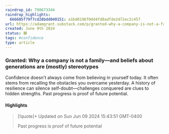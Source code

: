 ```yaml
---
raindrop_id: 798673344
raindrop_highlights:
  666605f79f7cd28bdd040151: a1bd0196f0dd4fd8adfde2d72ec2c457
url: https://adamgrant.substack.com/p/granted-why-a-company-is-not-a-familyand?utm_source=post-email-title&amp;publication_id=1285137&amp;post_id=145470643&amp;utm_campaign=email-post-title&amp;isFreemail=true&amp;r=f9r78&amp;triedRedirect=true&amp;utm_medium=email
created: June 9th 2024
status: 🟥
tags: #confidence
type: article
---
```



### Granted: Why a company is not a family—and beliefs about generations are (mostly) stereotypes

Confidence doesn&#39;t always come from believing in yourself today. It often stems from recalling the obstacles you overcame yesterday. A history of resilience can silence self-doubt—challenges conquered are clues to hidden strengths. Past progress is proof of future potential.

#### Highlights

> [!quote]+ Updated on Sun Jun 09 2024 15:43:51 GMT-0400
>
> Past progress is proof of future potential

